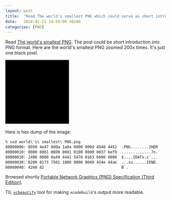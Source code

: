 ```yaml
---
layout: post
title:  "Read The world's smallest PNG which could serve as short introduction into PNG format"
date:   2024-01-21 19:59:00 +0200
categories: [PNG]
---
```

Read [The world's smallest PNG](https://evanhahn.com/worlds-smallest-png/). The post could be short introduction into PNG format. Here are the world's smallest PNG zoomed 200x times. It's just one black pixel.

<img src="/assets/images/world%27s%20smallest%20PNG.png" alt="The world's smallest PNG" width="200" height="200" />

Here is hex dump of the image:

```
% xxd world\'s\ smallest\ PNG.png
00000000: 8950 4e47 0d0a 1a0a 0000 000d 4948 4452  .PNG........IHDR
00000010: 0000 0001 0000 0001 0100 0000 0037 6ef9  .............7n.
00000020: 2400 0000 0a49 4441 5478 0163 6000 0000  $....IDATx.c`...
00000030: 0200 0173 7501 1800 0000 0049 454e 44ae  ...su......IEND.
00000040: 4260 82                                  B`.
```

Browsed shortly [Portable Network Graphics (PNG) Specification (Third Edition)](https://www.w3.org/TR/png-3/).

TIL [`xcbeautify`](https://github.com/cpisciotta/xcbeautify) tool for making `xcodebuild`'s output more readable.
